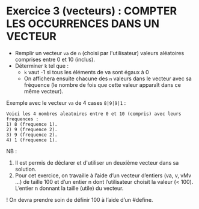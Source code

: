 # Exercice 3 (vecteurs) : COMPTER LES OCCURRENCES DANS UN VECTEUR

+ Remplir un vecteur `va` de `n` (choisi par l'utilisateur) valeurs aléatoires comprises entre 0 et 10 (inclus).
+ Déterminer `k` tel que :
  + `k` vaut -1 si tous les éléments de va sont égaux à 0 
  + On affichera ensuite chacune des `n` valeurs dans le vecteur avec sa fréquence (le nombre de fois que cette valeur apparaît dans ce même vecteur).

Exemple avec le vecteur `va` de 4 cases `8|9|9|1` :
```shell
Voici les 4 nombres aleatoires entre 0 et 10 (compris) avec leurs frequences :
1) 8 (frequence 1).
2) 9 (frequence 2).
3) 9 (frequence 2).
4) 1 (frequence 1).
```

NB :

1. Il est permis de déclarer et d'utiliser un deuxième vecteur dans sa solution.
1. Pour cet exercice, on travaille à l’aide d’un vecteur d’entiers (va, v, vMv …) de taille 100 et d’un
entier n dont l’utilisateur choisit la valeur (< 100). L’entier n donnant la taille (utile) du vecteur.

! On devra prendre soin de définir 100 à l’aide d’un #define.
